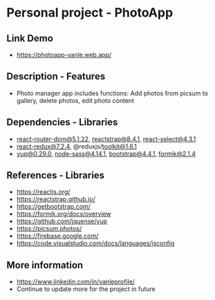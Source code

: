 # Personal project - PhotoApp

## Link Demo

- https://photoapp-vanle.web.app/

## Description - Features

- Photo manager app includes functions: Add photos from picsum to gallery, delete photos, edit photo content

## Dependencies - Libraries

- react-router-dom@5.1.22, reactstrap@8.4.1, react-select@4.3.1
- react-redux@7.2.4, @reduxjs/toolkit@1.6.1
- yup@0.29.0, node-sass@4.14.1, bootstrap@4.4.1, formik@2.1.4

## References - Libraries

- https://reactjs.org/
- https://reactstrap.github.io/
- https://getbootstrap.com/
- https://formik.org/docs/overview
- https://github.com/jquense/yup
- https://picsum.photos/
- https://firebase.google.com/
- https://code.visualstudio.com/docs/languages/jsconfig

## More information

- https://www.linkedin.com/in/vanleprofile/
- Continue to update more for the project in future

